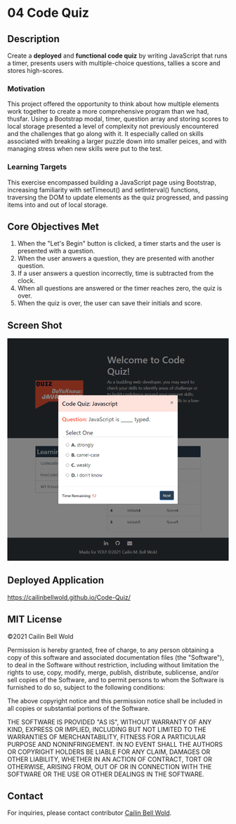 # 04 Code Quiz

## Description

Create a **deployed** and **functional code quiz** by writing JavaScript that runs a timer, presents users with multiple-choice questions, tallies a score and stores high-scores.

### Motivation
This project offered the opportunity to think about how multiple elements work together to create a more comprehensive program than we had, thusfar. Using a Bootstrap modal, timer, question array and storing scores to local storage presented a level of complexity not previously encountered and the challenges that go along with it. It especially called on skills associated with breaking a larger puzzle down into smaller peices, and with managing stress when new skills were put to the test.

### Learning Targets
This exercise encompassed building a JavaScript page using Bootstrap, increasing familiarity with setTimeout() and setInterval() functions, traversing the DOM to update elements as the quiz progressed, and passing items into and out of local storage.

## Core Objectives Met

1. When the "Let's Begin" button is clicked, a timer starts and the user is presented with a question.
2. When the user answers a question, they are presented with another question.
3. If a user answers a question incorrectly, time is subtracted from the clock.
4. When all questions are answered or the timer reaches zero, the quiz is over.
5. When the quiz is over, the user can save their initials and score.

## Screen Shot

![My code quiz, including questions, options, and timer.](./images/Code-Quiz-Screenshot01.png) 

## Deployed Application

https://cailinbellwold.github.io/Code-Quiz/

## MIT License
&copy;2021 Cailin Bell Wold

Permission is hereby granted, free of charge, to any person obtaining a copy
of this software and associated documentation files (the "Software"), to deal
in the Software without restriction, including without limitation the rights
to use, copy, modify, merge, publish, distribute, sublicense, and/or sell
copies of the Software, and to permit persons to whom the Software is
furnished to do so, subject to the following conditions:

The above copyright notice and this permission notice shall be included in all
copies or substantial portions of the Software.

THE SOFTWARE IS PROVIDED "AS IS", WITHOUT WARRANTY OF ANY KIND, EXPRESS OR
IMPLIED, INCLUDING BUT NOT LIMITED TO THE WARRANTIES OF MERCHANTABILITY,
FITNESS FOR A PARTICULAR PURPOSE AND NONINFRINGEMENT. IN NO EVENT SHALL THE
AUTHORS OR COPYRIGHT HOLDERS BE LIABLE FOR ANY CLAIM, DAMAGES OR OTHER
LIABILITY, WHETHER IN AN ACTION OF CONTRACT, TORT OR OTHERWISE, ARISING FROM,
OUT OF OR IN CONNECTION WITH THE SOFTWARE OR THE USE OR OTHER DEALINGS IN THE
SOFTWARE.

## Contact
For inquiries, please contact contributor [Cailin Bell Wold](https://github.com/CailinBellWold).
